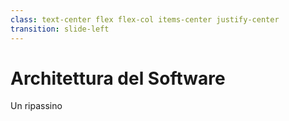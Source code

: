 ```yaml
---
class: text-center flex flex-col items-center justify-center
transition: slide-left
---
```


# Architettura del Software
Un ripassino